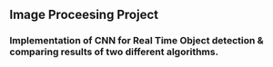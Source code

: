 ## Image Proceesing Project
### Implementation of CNN for Real Time Object detection & comparing results of two different algorithms.
